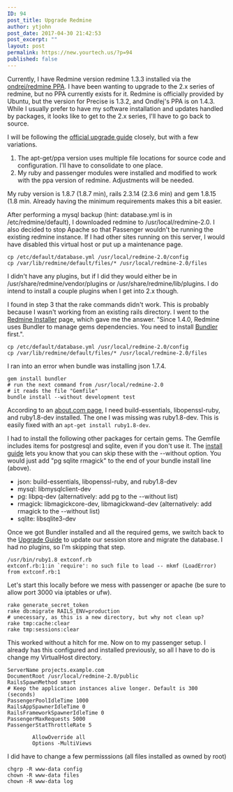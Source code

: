 ```yaml
---
ID: 94
post_title: Upgrade Redmine
author: ytjohn
post_date: 2017-04-30 21:42:53
post_excerpt: ""
layout: post
permalink: https://new.yourtech.us/?p=94
published: false
---
```

Currently, I have Redmine version redmine 1.3.3 installed via the
[ondrej/redmine PPA]. I have been wanting to upgrade to the 2.x series
of redmine, but no PPA currently exists for it. Redmine is officially
provided by Ubuntu, but the version for Precise is 1.3.2, and Ondřej's
PPA is on 1.4.3. While I usually prefer to have my software installation
and updates handled by packages, it looks like to get to the 2.x series,
I'll have to go back to source.

I will be following the [official upgrade guide] closely, but with a
few variations.

1.  The apt-get/ppa version uses multiple file locations for source code
    and configuration. I'll have to consolidate to one place.
2.  My ruby and passenger modules were installed and modified to work
    with the ppa version of redmine. Adjustments will be needed.

My ruby version is 1.8.7 (1.8.7 min), rails 2.3.14 (2.3.6 min) and gem
1.8.15 (1.8 min. Already having the minimum requirements makes this a
bit easier.

After performing a mysql backup (hint: database.yml is in
/etc/redmine/default), I downloaded redmine to /usr/local/redmine-2.0. I
also decided to stop Apache so that Passenger wouldn't be running the
existing redmine instance. If I had other sites running on this server,
I would have disabled this virtual host or put up a maintenance page.

    cp /etc/default/database.yml /usr/local/redmine-2.0/config
    cp /var/lib/redmine/default/files/* /usr/local/redmine-2.0/files

I didn't have any plugins, but if I did they would either be in
/usr/share/redmine/vendor/plugins or /usr/share/redmine/lib/plugins. I
do intend to install a couple plugins when I get into 2.x though.

I found in step 3 that the rake commands didn't work. This is probably
because I wasn't working from an existing rails directory. I went to the
[Redmine Installer] page, which gave me the answer. "Since 1.4.0,
Redmine uses Bundler to manage gems dependencies. You need to install
[Bundler] first.".

    cp /etc/default/database.yml /usr/local/redmine-2.0/config
    cp /var/lib/redmine/default/files/* /usr/local/redmine-2.0/files

I ran into an error when bundle was installing json 1.7.4.

    gem install bundler
    # run the next command from /usr/local/redmine-2.0
    # it reads the file "Gemfile"
    bundle install --without development test

According to an [about.com page], I need build-essentials,
libopenssl-ruby, and ruby1.8-dev installed. The one I was missing was
ruby1.8-dev. This is easily fixed with an `apt-get install ruby1.8-dev`.

I had to install the following other packages for certain gems. The
Gemfile includes items for postgresql and sqlite, even if you don't use
it. The [install guide][Redmine Installer] lets you know that you can
skip these with the --without option. You would just add "pg sqlite
rmagick" to the end of your bundle install line (above).

-   json: build-essentials, libopenssl-ruby, and ruby1.8-dev
-   mysql: libmysqlclient-dev
-   pg: libpq-dev (alternatively: add pg to the --without list)
-   rmagick: libmagickcore-dev, libmagickwand-dev (alternatively: add
    rmagick to the --without list)
-   sqlite: libsqlite3-dev

Once we got Bundler installed and all the required gems, we switch back
to the [Upgrade Guide][official upgrade guide] to update our session
store and migrate the database. I had no plugins, so I'm skipping that
step.

    /usr/bin/ruby1.8 extconf.rb
    extconf.rb:1:in `require': no such file to load -- mkmf (LoadError)
    from extconf.rb:1

Let's start this locally before we mess with passenger or apache (be
sure to allow port 3000 via iptables or ufw).

    rake generate_secret_token
    rake db:migrate RAILS_ENV=production 
    # unecessary, as this is a new directory, but why not clean up?
    rake tmp:cache:clear
    rake tmp:sessions:clear

This worked without a hitch for me. Now on to my passenger setup. I
already has this configured and installed previously, so all I have to
do is change my VirtualHost directory.

    ServerName projects.example.com
    DocumentRoot /usr/local/redmine-2.0/public
    RailsSpawnMethod smart
    # Keep the application instances alive longer. Default is 300 (seconds)
    PassengerPoolIdleTime 1000
    RailsAppSpawnerIdleTime 0
    RailsFrameworkSpawnerIdleTime 0
    PassengerMaxRequests 5000
    PassengerStatThrottleRate 5

            AllowOverride all
            Options -MultiViews


I did have to change a few permisssions (all files installed as owned by
root)

    chgrp -R www-data config
    chown -R www-data files
    chown -R www-data log


  [ondrej/redmine PPA]: https://launchpad.net/~ondrej/+archive/redmine
    "ppa:ondrej/redmine"
  [official upgrade guide]: http://www.redmine.org/projects/redmine/wiki/RedmineUpgrade
    "Upgrade to 2.x"
  [Redmine Installer]: http://www.redmine.org/projects/redmine/wiki/RedmineInstall
    "Install Guide"
  [Bundler]: http://gembundler.com/
  [about.com page]: http://ruby.about.com/od/faqs/qt/Extconf-Rb-1-In-Require-No-Such-File-To-Load-Mkmf-Loaderror.htm